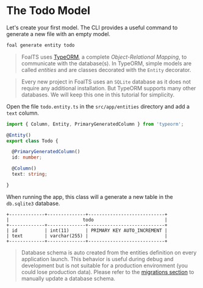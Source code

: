 # The Todo Model

Let's create your first model. The CLI provides a useful command to generate a new file with an empty model.

```sh
foal generate entity todo
```

> FoalTS uses [TypeORM](http://typeorm.io), a complete *Object-Relational Mapping*, to communicate with the database(s). In TypeORM, simple models are called *entities* and are classes decorated with the `Entity` decorator.

> Every new project in FoalTS uses an `SQLite` database as it does not require any additional installation. But TypeORM supports many other databases. We will keep this one in this tutorial for simplicity.

Open the file `todo.entity.ts` in the `src/app/entities` directory and add a `text` column.

```typescript
import { Column, Entity, PrimaryGeneratedColumn } from 'typeorm';

@Entity()
export class Todo {

  @PrimaryGeneratedColumn()
  id: number;

  @Column()
  text: string;

}

```

When running the app, this class will a generate a new table in the `db.sqlite3` database.

```
+-------------+--------------+----------------------------+
|                           todo                          |
+-------------+--------------+----------------------------+
| id          | int(11)      | PRIMARY KEY AUTO_INCREMENT |
| text        | varchar(255) |                            |
+-------------+--------------+----------------------------+
```

> Database schema is auto created from the entities definition on every application launch. This behavior is useful during debug and development but is not suitable for a production environment (you could lose production data). Please refer to the [migrations section](../../databases/generate-and-run-migrations.md) to manually update a database schema.